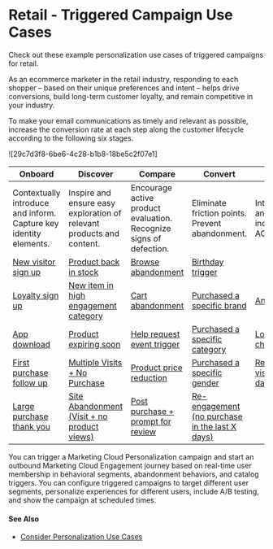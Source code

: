 

# Retail - Triggered Campaign Use Cases

Check out these example personalization use cases of triggered campaigns for
retail.

As an ecommerce marketer in the retail industry, responding to each shopper –
based on their unique preferences and intent – helps drive conversions, build
long-term customer loyalty, and remain competitive in your industry.

To make your email communications as timely and relevant as possible, increase
the conversion rate at each step along the customer lifecycle according to the
following six stages.

![29c7d3f8-6be6-4c28-b1b8-18be5c2f07e1]

Onboard | Discover | Compare | Convert | Expand | Retain  
---|---|---|---|---|---  
Contextually introduce and inform. Capture key identity elements. | Inspire and ensure easy exploration of relevant products and content. | Encourage active product evaluation. Recognize signs of defection. | Eliminate friction points. Prevent abandonment. | Intelligently cross- and up-sell to increase UPT and AOV. | Reinforce relationship. Continually nurture to grow LTV.  
[New visitor sign up](https://help.salesforce.com/s/articleView?id=sf.mc_pers_triggered_campaign_trigger_segment_membership.htm&language=en_US&type=5 "A segment membership trigger activates when a user joins or leaves a segment that you select. Marketing Cloud Personalization updates the segments in real time, so you can use the triggers to immediately respond to specific user actions. If you select multiple segments, the user must join or leave only one of the segments to qualify for the campaign.") | [Product back in stock](https://help.salesforce.com/s/articleView?id=sf.mc_pers_triggered_campaign_trigger_product_back_in_stock.htm&language=en_US&type=5 "Use this trigger to reach customers when an out-of-stock product that they viewed becomes available. The user must have viewed the product while it was out of stock for a minimum amount of time within a specified number of days. The trigger checks for products that are back in stock every hour.") |  [Browse abandonment](https://help.salesforce.com/s/articleView?id=sf.mc_pers_triggered_campaign_trigger_browse_abandonment.htm&language=en_US&type=5 "Use the Browse Abandonment trigger to reengage a customer who spent time viewing a product but didn’t complete a purchase. A Browse Abandonment campaign activates when the customer ends their visit, is inactive for 30 minutes, and satisfies trigger rules you set. \(If you upload event data for the user through the Event API, the user is considered active during that event.\)") |  [Birthday trigger](https://help.salesforce.com/s/articleView?id=sf.mc_pers_triggered_campaign_trigger_segment_membership.htm&language=en_US&type=5 "A segment membership trigger activates when a user joins or leaves a segment that you select. Marketing Cloud Personalization updates the segments in real time, so you can use the triggers to immediately respond to specific user actions. If you select multiple segments, the user must join or leave only one of the segments to qualify for the campaign.")  
[Loyalty sign up](https://help.salesforce.com/s/articleView?id=sf.mc_pers_triggered_campaign_trigger_event_action.htm&language=en_US&type=5 "Use the Event Action trigger if you want to trigger a campaign based on an action instead of using a segment. This trigger activates immediately when a qualified user completes any of the actions you define.") |  [New item in high engagement category](https://help.salesforce.com/s/articleView?id=sf.mc_pers_triggered_campaign_trigger_high_engagement_category_new_item.htm&language=en_US&type=5 "Reach users when you add a catalog item in a category that they’ve expressed high interest in. This trigger checks for new items in the user’s high-engagement categories every 6 hours and activates if the user hasn’t viewed any of the items for the specified minimum view time. A high-engagement category is based on behavior criteria that you set, such as view time and a minimum number of items purchased.") |  [Cart abandonment](https://help.salesforce.com/s/articleView?id=sf.mc_pers_triggered_campaign_trigger_cart_abandonment.htm&language=en_US&type=5 "Use the Cart Abandonment trigger to reengage a customer who leaves items in their cart. When a customer has at least one item in their cart, ends their visit, and is inactive for 30 minutes, they’re eligible for a Cart Abandonment trigger. This trigger activates when a user adds an item to their cart but doesn’t complete the purchase in the same web session. This trigger activates only one time for a cart, unless the user changes the cart contents. It activates again if the customer adds items, removes items, or updates item quantities in the cart.") |  [Purchased a specific brand](https://help.salesforce.com/s/articleView?id=sf.mc_pers_triggered_campaign_trigger_segment_membership.htm&language=en_US&type=5 "A segment membership trigger activates when a user joins or leaves a segment that you select. Marketing Cloud Personalization updates the segments in real time, so you can use the triggers to immediately respond to specific user actions. If you select multiple segments, the user must join or leave only one of the segments to qualify for the campaign.") |  [Anniversary trigger](https://help.salesforce.com/s/articleView?id=sf.mc_pers_triggered_campaign_trigger_segment_membership.htm&language=en_US&type=5 "A segment membership trigger activates when a user joins or leaves a segment that you select. Marketing Cloud Personalization updates the segments in real time, so you can use the triggers to immediately respond to specific user actions. If you select multiple segments, the user must join or leave only one of the segments to qualify for the campaign.")  
[App download](https://help.salesforce.com/s/articleView?id=sf.mc_pers_triggered_campaign_trigger_event_action.htm&language=en_US&type=5 "Use the Event Action trigger if you want to trigger a campaign based on an action instead of using a segment. This trigger activates immediately when a qualified user completes any of the actions you define.") | [Product expiring soon](https://help.salesforce.com/s/articleView?id=sf.mc_pers_triggered_campaign_trigger_product_expiring_soon.htm&language=en_US&type=5 "Use this trigger to reach customers when a product that they spent time viewing but didn’t purchase will no longer be available. The user must have viewed the product for a minimum amount of time within a specified number of days. Marketing Cloud Personalization uses the minimum view time to filter out customers that look at a product only for 1 second before they navigate away. Before activating the trigger, Personalization checks that the user didn’t purchase the product and that the product has at least 5 minutes until expiration.") | [Help request event trigger](https://help.salesforce.com/s/articleView?id=sf.mc_pers_triggered_campaign_trigger_event_action.htm&language=en_US&type=5 "Use the Event Action trigger if you want to trigger a campaign based on an action instead of using a segment. This trigger activates immediately when a qualified user completes any of the actions you define.") | [Purchased a specific category](https://help.salesforce.com/s/articleView?id=sf.mc_pers_triggered_campaign_trigger_segment_membership.htm&language=en_US&type=5 "A segment membership trigger activates when a user joins or leaves a segment that you select. Marketing Cloud Personalization updates the segments in real time, so you can use the triggers to immediately respond to specific user actions. If you select multiple segments, the user must join or leave only one of the segments to qualify for the campaign.") | [Loyalty tier change/achievement](https://help.salesforce.com/s/articleView?id=sf.mc_pers_triggered_campaign_trigger_segment_membership.htm&language=en_US&type=5 "A segment membership trigger activates when a user joins or leaves a segment that you select. Marketing Cloud Personalization updates the segments in real time, so you can use the triggers to immediately respond to specific user actions. If you select multiple segments, the user must join or leave only one of the segments to qualify for the campaign.")  
[First purchase follow up](https://help.salesforce.com/s/articleView?id=sf.mc_pers_triggered_campaign_trigger_segment_membership.htm&language=en_US&type=5 "A segment membership trigger activates when a user joins or leaves a segment that you select. Marketing Cloud Personalization updates the segments in real time, so you can use the triggers to immediately respond to specific user actions. If you select multiple segments, the user must join or leave only one of the segments to qualify for the campaign.") | [Multiple Visits + No Purchase](https://help.salesforce.com/s/articleView?id=sf.mc_pers_triggered_campaign_trigger_segment_membership.htm&language=en_US&type=5 "A segment membership trigger activates when a user joins or leaves a segment that you select. Marketing Cloud Personalization updates the segments in real time, so you can use the triggers to immediately respond to specific user actions. If you select multiple segments, the user must join or leave only one of the segments to qualify for the campaign.") | [Product price reduction](https://help.salesforce.com/s/articleView?id=sf.mc_pers_triggered_campaign_trigger_product_price_reduction.htm&language=en_US&type=5 "Use this trigger to reach customers when a product they viewed but didn’t purchase drops in price. The user must have viewed the in-stock product for a minimum amount of time within a specified number of days. Marketing Cloud Personalization uses a minimum view time to filter out customers that look at a product only for 1 second before they navigate away. The trigger checks every 30 minutes for qualifying products that have a price drop greater than the configured minimum price percent reduction.") | [Purchased a specific gender](https://help.salesforce.com/s/articleView?id=sf.mc_pers_triggered_campaign_trigger_segment_membership.htm&language=en_US&type=5 "A segment membership trigger activates when a user joins or leaves a segment that you select. Marketing Cloud Personalization updates the segments in real time, so you can use the triggers to immediately respond to specific user actions. If you select multiple segments, the user must join or leave only one of the segments to qualify for the campaign.") | [Re-engagement (no visit in the last X days)](https://help.salesforce.com/s/articleView?id=sf.mc_pers_triggered_campaign_trigger_segment_membership.htm&language=en_US&type=5 "A segment membership trigger activates when a user joins or leaves a segment that you select. Marketing Cloud Personalization updates the segments in real time, so you can use the triggers to immediately respond to specific user actions. If you select multiple segments, the user must join or leave only one of the segments to qualify for the campaign.")  
[Large purchase thank you](https://help.salesforce.com/s/articleView?id=sf.mc_pers_triggered_campaign_trigger_segment_membership.htm&language=en_US&type=5 "A segment membership trigger activates when a user joins or leaves a segment that you select. Marketing Cloud Personalization updates the segments in real time, so you can use the triggers to immediately respond to specific user actions. If you select multiple segments, the user must join or leave only one of the segments to qualify for the campaign.") | [Site Abandonment (Visit + no product views)](https://help.salesforce.com/s/articleView?id=sf.mc_pers_triggered_campaign_trigger_segment_membership.htm&language=en_US&type=5 "A segment membership trigger activates when a user joins or leaves a segment that you select. Marketing Cloud Personalization updates the segments in real time, so you can use the triggers to immediately respond to specific user actions. If you select multiple segments, the user must join or leave only one of the segments to qualify for the campaign.") | [Post purchase + prompt for review](https://help.salesforce.com/s/articleView?id=sf.mc_pers_triggered_campaign_trigger_segment_membership.htm&language=en_US&type=5 "A segment membership trigger activates when a user joins or leaves a segment that you select. Marketing Cloud Personalization updates the segments in real time, so you can use the triggers to immediately respond to specific user actions. If you select multiple segments, the user must join or leave only one of the segments to qualify for the campaign.") | [Re-engagement (no purchase in the last X days)](https://help.salesforce.com/s/articleView?id=sf.mc_pers_triggered_campaign_trigger_segment_membership.htm&language=en_US&type=5 "A segment membership trigger activates when a user joins or leaves a segment that you select. Marketing Cloud Personalization updates the segments in real time, so you can use the triggers to immediately respond to specific user actions. If you select multiple segments, the user must join or leave only one of the segments to qualify for the campaign.")  
  
You can trigger a Marketing Cloud Personalization campaign and start an
outbound Marketing Cloud Engagement journey based on real-time user membership
in behavioral segments, abandonment behaviors, and catalog triggers. You can
configure triggered campaigns to target different user segments, personalize
experiences for different users, include A/B testing, and show the campaign at
scheduled times.

#### See Also

  * [Consider Personalization Use Cases](https://help.salesforce.com/s/articleView?id=sf.mc_pers_use_case_about.htm&language=en_US&type=5 "Browse the Use Case Library to look for ideas and inspiration for your own personalization solutions. The use cases represent popular example. But they’re not templates, nor do they encompass the full range of possible use cases for your business. Before you commit to implementing one or more personalization use cases, determine whether the use case aligns with your business goals, priorities, and other suitability criteria.")

